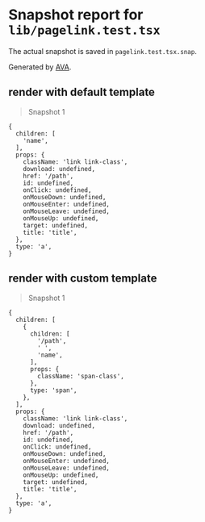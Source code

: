 # Snapshot report for `lib/pagelink.test.tsx`

The actual snapshot is saved in `pagelink.test.tsx.snap`.

Generated by [AVA](https://avajs.dev).

## render with default template

> Snapshot 1

    {
      children: [
        'name',
      ],
      props: {
        className: 'link link-class',
        download: undefined,
        href: '/path',
        id: undefined,
        onClick: undefined,
        onMouseDown: undefined,
        onMouseEnter: undefined,
        onMouseLeave: undefined,
        onMouseUp: undefined,
        target: undefined,
        title: 'title',
      },
      type: 'a',
    }

## render with custom template

> Snapshot 1

    {
      children: [
        {
          children: [
            '/path',
            ' ',
            'name',
          ],
          props: {
            className: 'span-class',
          },
          type: 'span',
        },
      ],
      props: {
        className: 'link link-class',
        download: undefined,
        href: '/path',
        id: undefined,
        onClick: undefined,
        onMouseDown: undefined,
        onMouseEnter: undefined,
        onMouseLeave: undefined,
        onMouseUp: undefined,
        target: undefined,
        title: 'title',
      },
      type: 'a',
    }
